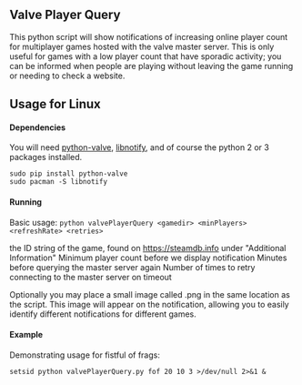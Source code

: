 ## Valve Player Query
This python script will show notifications of increasing online player count for multiplayer games hosted with the valve master server. This is only useful for games with a low player count that have sporadic activity; you can be informed when people are playing without leaving the game running or needing to check a website.

## Usage for Linux
#### Dependencies
You will need [python-valve], [libnotify], and of course the python 2 or 3 packages installed.
```
sudo pip install python-valve
sudo pacman -S libnotify
```

#### Running
Basic usage: `python valvePlayerQuery <gamedir> <minPlayers> <refreshRate> <retries>`

<gamedir>       the ID string of the game, found on https://steamdb.info under "Additional Information"
<minPlayers>    Minimum player count before we display notification
<refreshRate>   Minutes before querying the master server again
<retries>       Number of times to retry connecting to the master server on timeout

Optionally you may place a small image called <gamedir>.png in the same location as the script. This image will appear on the notification, allowing you to easily identify different notifications for different games.

#### Example
Demonstrating usage for fistful of frags:

`setsid python valvePlayerQuery.py fof 20 10 3 >/dev/null 2>&1 &`

[python-valve]:(https://github.com/serverstf/python-valve)
[libnotify]:(https://wiki.archlinux.org/index.php/Desktop_notifications#Libnotify)
